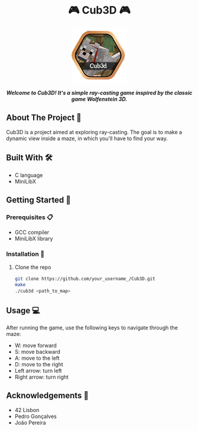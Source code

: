 <h1 align="center">
	🎮 Cub3D 🎮
</h1>

<div align="center">
<img alt="CUB3D" src="https://github.com/joao-per/joao-per/blob/main/Badges/Cub3d.png" />
</div>

<p align="center">
	<b><i>Welcome to Cub3D! It's a simple ray-casting game inspired by the classic game Wolfenstein 3D.</i></b>
</p>



## About The Project 📖

Cub3D is a project aimed at exploring ray-casting. The goal is to make a dynamic view inside a maze, in which you'll have to find your way.

## Built With 🛠️

- C language
- MiniLibX

## Getting Started 🚀

### Prerequisites 📋

- GCC compiler
- MiniLibX library

### Installation 🔧

1. Clone the repo
   ```sh
   git clone https://github.com/your_username_/Cub3D.git
   make
   ./cub3d <path_to_map>
   ```

## Usage 💻
After running the game, use the following keys to navigate through the maze:
- W: move forward
- S: move backward
- A: move to the left
- D: move to the right
- Left arrow: turn left
- Right arrow: turn right

## Acknowledgements 🎉
- 42 Lisbon
- Pedro Gonçalves
- João Pereira
